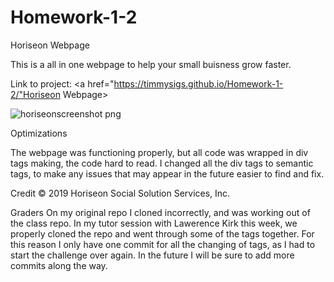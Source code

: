 # Homework-1-2

Horiseon Webpage

This is a all in one webpage to help your small buisness grow faster.

Link to project: <a href="https://timmysigs.github.io/Homework-1-2/"Horiseon Webpage>

![horiseonscreenshot png](https://user-images.githubusercontent.com/108436098/180327356-a51d84fa-5255-4075-89c1-f481bc7bae6b.png)
</a>



Optimizations

The webpage was functioning properly, but all code was wrapped in div tags making, the code hard to read.
I changed all the div tags to semantic tags, to make any issues that may appear in the future easier to find and fix. 

Credit
&copy; 2019 Horiseon Social Solution Services, Inc.

Graders
On my original repo I cloned incorrectly, and was working out of the class repo. In my tutor session with Lawerence Kirk this week, we properly cloned the repo and went through some of the tags together. For this reason I only have one commit for all the changing of tags, as I had to start the challenge over again. In the future I will be sure to add more commits along the way.
